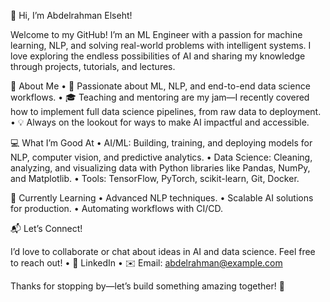 👋 Hi, I’m Abdelrahman Elseht!

Welcome to my GitHub! I’m an ML Engineer with a passion for machine learning, NLP, and solving real-world problems with intelligent systems. I love exploring the endless possibilities of AI and sharing my knowledge through projects, tutorials, and lectures.

🌟 About Me
	•	🧠 Passionate about ML, NLP, and end-to-end data science workflows.
	•	🎓 Teaching and mentoring are my jam—I recently covered how to implement full data science pipelines, from raw data to deployment.
	•	💡 Always on the lookout for ways to make AI impactful and accessible.

💻 What I’m Good At
	•	AI/ML: Building, training, and deploying models for NLP, computer vision, and predictive analytics.
	•	Data Science: Cleaning, analyzing, and visualizing data with Python libraries like Pandas, NumPy, and Matplotlib.
	•	Tools: TensorFlow, PyTorch, scikit-learn, Git, Docker.

🌱 Currently Learning
	•	Advanced NLP techniques.
	•	Scalable AI solutions for production.
	•	Automating workflows with CI/CD.

📬 Let’s Connect!

I’d love to collaborate or chat about ideas in AI and data science. Feel free to reach out!
	•	💼 LinkedIn
	•	✉️ Email: abdelrahman@example.com

Thanks for stopping by—let’s build something amazing together! 🚀



